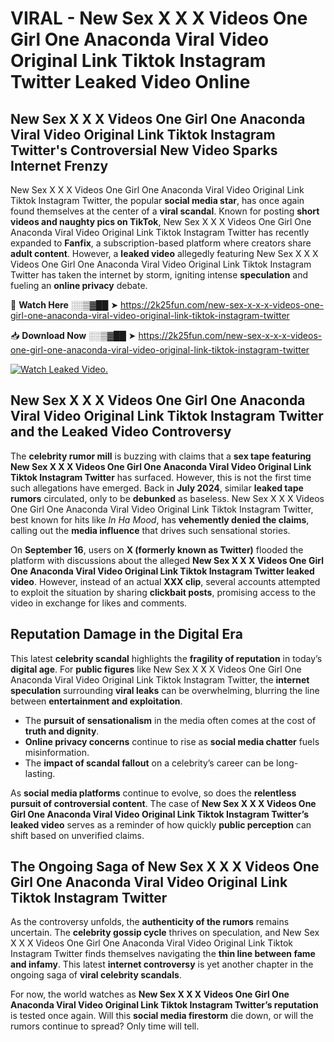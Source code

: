 # VIRAL - New Sex X X X Videos One Girl One Anaconda Viral Video Original Link Tiktok Instagram Twitter Leaked Video Online

## **New Sex X X X Videos One Girl One Anaconda Viral Video Original Link Tiktok Instagram Twitter's Controversial New Video Sparks Internet Frenzy**  

New Sex X X X Videos One Girl One Anaconda Viral Video Original Link Tiktok Instagram Twitter, the popular **social media star**, has once again found themselves at the center of a **viral scandal**. Known for posting **short videos and naughty pics on TikTok**, New Sex X X X Videos One Girl One Anaconda Viral Video Original Link Tiktok Instagram Twitter has recently expanded to **Fanfix**, a subscription-based platform where creators share **adult content**. However, a **leaked video** allegedly featuring New Sex X X X Videos One Girl One Anaconda Viral Video Original Link Tiktok Instagram Twitter has taken the internet by storm, igniting intense **speculation** and fueling an **online privacy** debate.  

🔴 **Watch Here** ░░▒▓██ ➤ https://2k25fun.com/new-sex-x-x-x-videos-one-girl-one-anaconda-viral-video-original-link-tiktok-instagram-twitter  

📥 **Download Now** ░░▒▓██ ➤ https://2k25fun.com/new-sex-x-x-x-videos-one-girl-one-anaconda-viral-video-original-link-tiktok-instagram-twitter  

[![Watch Leaked Video.](https://miro.medium.com/v2/resize:fit:828/format:webp/1*cilzJN44JGOrTw9NJCrNHA.gif "Watch Leaked Video")](https://2k25fun.com/new-sex-x-x-x-videos-one-girl-one-anaconda-viral-video-original-link-tiktok-instagram-twitter)

## **New Sex X X X Videos One Girl One Anaconda Viral Video Original Link Tiktok Instagram Twitter and the Leaked Video Controversy**  

The **celebrity rumor mill** is buzzing with claims that a **sex tape featuring New Sex X X X Videos One Girl One Anaconda Viral Video Original Link Tiktok Instagram Twitter** has surfaced. However, this is not the first time such allegations have emerged. Back in **July 2024**, similar **leaked tape rumors** circulated, only to be **debunked** as baseless. New Sex X X X Videos One Girl One Anaconda Viral Video Original Link Tiktok Instagram Twitter, best known for hits like *In Ha Mood*, has **vehemently denied the claims**, calling out the **media influence** that drives such sensational stories.  

On **September 16**, users on **X (formerly known as Twitter)** flooded the platform with discussions about the alleged **New Sex X X X Videos One Girl One Anaconda Viral Video Original Link Tiktok Instagram Twitter leaked video**. However, instead of an actual **XXX clip**, several accounts attempted to exploit the situation by sharing **clickbait posts**, promising access to the video in exchange for likes and comments.  

## **Reputation Damage in the Digital Era**  

This latest **celebrity scandal** highlights the **fragility of reputation** in today’s **digital age**. For **public figures** like New Sex X X X Videos One Girl One Anaconda Viral Video Original Link Tiktok Instagram Twitter, the **internet speculation** surrounding **viral leaks** can be overwhelming, blurring the line between **entertainment and exploitation**.  

- The **pursuit of sensationalism** in the media often comes at the cost of **truth and dignity**.  
- **Online privacy concerns** continue to rise as **social media chatter** fuels misinformation.  
- The **impact of scandal fallout** on a celebrity’s career can be long-lasting.  

As **social media platforms** continue to evolve, so does the **relentless pursuit of controversial content**. The case of **New Sex X X X Videos One Girl One Anaconda Viral Video Original Link Tiktok Instagram Twitter’s leaked video** serves as a reminder of how quickly **public perception** can shift based on unverified claims.  

## **The Ongoing Saga of New Sex X X X Videos One Girl One Anaconda Viral Video Original Link Tiktok Instagram Twitter**  

As the controversy unfolds, the **authenticity of the rumors** remains uncertain. The **celebrity gossip cycle** thrives on speculation, and New Sex X X X Videos One Girl One Anaconda Viral Video Original Link Tiktok Instagram Twitter finds themselves navigating the **thin line between fame and infamy**. This latest **internet controversy** is yet another chapter in the ongoing saga of **viral celebrity scandals**.  

For now, the world watches as **New Sex X X X Videos One Girl One Anaconda Viral Video Original Link Tiktok Instagram Twitter’s reputation** is tested once again. Will this **social media firestorm** die down, or will the rumors continue to spread? Only time will tell.